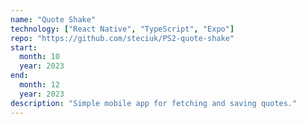 ```yaml
---
name: "Quote Shake"
technology: ["React Native", "TypeScript", "Expo"]
repo: "https://github.com/steciuk/PS2-quote-shake"
start:
  month: 10
  year: 2023
end:
  month: 12
  year: 2023
description: "Simple mobile app for fetching and saving quotes."
---
```

